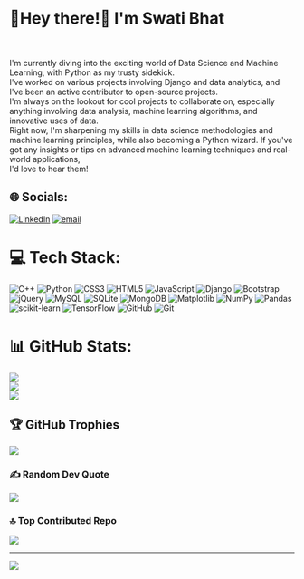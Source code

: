 # 💫Hey there!👋 I'm Swati Bhat
<br><br>I'm currently diving into the exciting world of Data Science and Machine Learning, with Python as my trusty sidekick. <br>I've worked on various projects involving Django and data analytics, and I've been an active contributor to open-source projects.<br> I'm always on the lookout for cool projects to collaborate on, especially anything involving data analysis, machine learning algorithms, and innovative uses of data.<br>Right now, I'm sharpening my skills in data science methodologies and machine learning principles, while also becoming a Python wizard. If you've got any insights or tips on advanced machine learning techniques and real-world applications,<br> I'd love to hear them!


## 🌐 Socials:
[![LinkedIn](https://img.shields.io/badge/LinkedIn-%230077B5.svg?logo=linkedin&logoColor=white)](https://linkedin.com/in/Swatibs53) [![email](https://img.shields.io/badge/Email-D14836?logo=gmail&logoColor=white)](mailto:swatisb0953@gmail.com) 

# 💻 Tech Stack:
![C++](https://img.shields.io/badge/c++-%2300599C.svg?style=plastic&logo=c%2B%2B&logoColor=white) ![Python](https://img.shields.io/badge/python-3670A0?style=plastic&logo=python&logoColor=ffdd54) ![CSS3](https://img.shields.io/badge/css3-%231572B6.svg?style=plastic&logo=css3&logoColor=white) ![HTML5](https://img.shields.io/badge/html5-%23E34F26.svg?style=plastic&logo=html5&logoColor=white) ![JavaScript](https://img.shields.io/badge/javascript-%23323330.svg?style=plastic&logo=javascript&logoColor=%23F7DF1E) ![Django](https://img.shields.io/badge/django-%23092E20.svg?style=plastic&logo=django&logoColor=white) ![Bootstrap](https://img.shields.io/badge/bootstrap-%238511FA.svg?style=plastic&logo=bootstrap&logoColor=white) ![jQuery](https://img.shields.io/badge/jquery-%230769AD.svg?style=plastic&logo=jquery&logoColor=white) ![MySQL](https://img.shields.io/badge/mysql-4479A1.svg?style=plastic&logo=mysql&logoColor=white) ![SQLite](https://img.shields.io/badge/sqlite-%2307405e.svg?style=plastic&logo=sqlite&logoColor=white) ![MongoDB](https://img.shields.io/badge/MongoDB-%234ea94b.svg?style=plastic&logo=mongodb&logoColor=white) ![Matplotlib](https://img.shields.io/badge/Matplotlib-%23ffffff.svg?style=plastic&logo=Matplotlib&logoColor=black) ![NumPy](https://img.shields.io/badge/numpy-%23013243.svg?style=plastic&logo=numpy&logoColor=white) ![Pandas](https://img.shields.io/badge/pandas-%23150458.svg?style=plastic&logo=pandas&logoColor=white) ![scikit-learn](https://img.shields.io/badge/scikit--learn-%23F7931E.svg?style=plastic&logo=scikit-learn&logoColor=white) ![TensorFlow](https://img.shields.io/badge/TensorFlow-%23FF6F00.svg?style=plastic&logo=TensorFlow&logoColor=white) ![GitHub](https://img.shields.io/badge/github-%23121011.svg?style=plastic&logo=github&logoColor=white) ![Git](https://img.shields.io/badge/git-%23F05033.svg?style=plastic&logo=git&logoColor=white)
# 📊 GitHub Stats:
![](https://github-readme-stats.vercel.app/api?username=Swati-bs&theme=radical&hide_border=false&include_all_commits=true&count_private=true)<br/>
![](https://nirzak-streak-stats.vercel.app/?user=Swati-bs&theme=radical&hide_border=false)<br/>
![](https://github-readme-stats.vercel.app/api/top-langs/?username=Swati-bs&theme=radical&hide_border=false&include_all_commits=true&count_private=true&layout=compact)

## 🏆 GitHub Trophies
![](https://github-profile-trophy.vercel.app/?username=Swati-bs&theme=radical&no-frame=false&no-bg=false&margin-w=4)

### ✍️ Random Dev Quote
![](https://quotes-github-readme.vercel.app/api?type=horizontal&theme=radical)

### 🔝 Top Contributed Repo
![](https://github-contributor-stats.vercel.app/api?username=Swati-bs&limit=5&theme=dark&combine_all_yearly_contributions=true)

---
[![](https://visitcount.itsvg.in/api?id=Swati-bs&icon=0&color=10)](https://visitcount.itsvg.in)

<!-- Proudly created with GPRM ( https://gprm.itsvg.in ) -->
